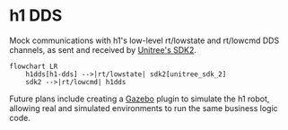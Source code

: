 # h1 DDS

Mock communications with h1's low-level rt/lowstate and rt/lowcmd DDS channels, as sent and received by [Unitree's SDK2](https://github.com/unitreerobotics/unitree_sdk2).

```mermaid
flowchart LR
    h1dds[h1-dds] -->|rt/lowstate| sdk2[unitree_sdk_2]
    sdk2 -->|rt/lowcmd| h1dds
```

Future plans include creating a [Gazebo](https://gazebosim.org/) plugin to simulate the h1 robot, allowing real and simulated environments to run the same business logic code.
